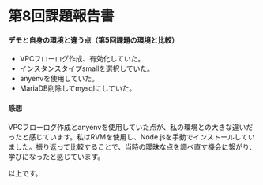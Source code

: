 # 第8回課題報告書

#### デモと自身の環境と違う点（第5回課題の環境と比較）

* VPCフローログ作成、有効化していた。
* インスタンスタイプsmallを選択していた。
* anyenvを使用していた。
* MariaDB削除してmysqlにしていた。

#### 感想
VPCフローログ作成とanyenvを使用していた点が、私の環境との大きな違いだったと感じています。私はRVMを使用し、Node.jsを手動でインストールしていました。振り返って比較することで、当時の曖昧な点を調べ直す機会に繋がり、学びになったと感じています。

以上です。

